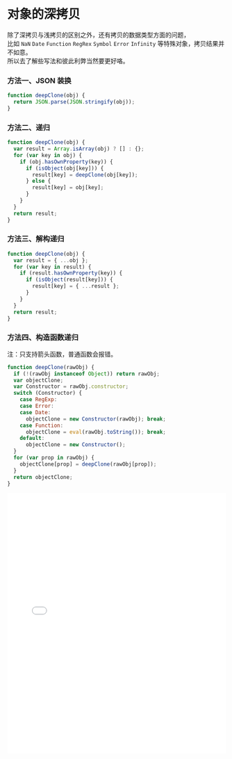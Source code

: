 # 对象的深拷贝

除了深拷贝与浅拷贝的区别之外，还有拷贝的数据类型方面的问题，<br />
比如 `NaN` `Date` `Function` `RegRex` `Symbol` `Error` `Infinity` 等特殊对象，拷贝结果并不如意。<br />
所以去了解些写法和彼此利弊当然要更好咯。

### 方法一、JSON 装换
```js
function deepClone(obj) {
  return JSON.parse(JSON.stringify(obj));
}
```

### 方法二、递归
```js
function deepClone(obj) {
  var result = Array.isArray(obj) ? [] : {};
  for (var key in obj) {
    if (obj.hasOwnProperty(key)) {
      if (isObject(obj[key])) {
        result[key] = deepClone(obj[key]);
      } else {
        result[key] = obj[key];
      }
    }
  }
  return result;
}
```

### 方法三、解构递归
```js
function deepClone(obj) {
  var result = { ...obj };
  for (var key in result) {
    if (result.hasOwnProperty(key)) {
      if (isObject(result[key])) {
        result[key] = { ...result };
      }
    }
  }
  return result;
}
```

### 方法四、构造函数递归
注：只支持箭头函数，普通函数会报错。
```js
function deepClone(rawObj) {
  if (!(rawObj instanceof Object)) return rawObj;
  var objectClone;
  var Constructor = rawObj.constructor;
  switch (Constructor) {
    case RegExp:
    case Error:
    case Date:
      objectClone = new Constructor(rawObj); break;
    case Function: 
      objectClone = eval(rawObj.toString()); break;
    default:
      objectClone = new Constructor();
  }
  for (var prop in rawObj) {
    objectClone[prop] = deepClone(rawObj[prop]);
  }
  return objectClone;
}
```

<iframe height="600" style="width: 100%;" scrolling="no" title="对象深拷贝" src="//codepen.io/foreverZ133/embed/BbYNpj/?height=600&theme-id=dark&default-tab=js" frameborder="no" allowtransparency="true" allowfullscreen="true">
  See the Pen <a href='https://codepen.io/foreverZ133/pen/BbYNpj/'>对象深拷贝</a> by 张永恒
  (<a href='https://codepen.io/foreverZ133'>@foreverZ133</a>) on <a href='https://codepen.io'>CodePen</a>.
</iframe>